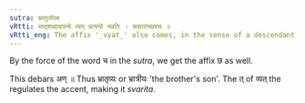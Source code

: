 ```yaml
---
sutra: भ्रातुर्व्यच्च
vRtti: भातृशब्दादपत्ये व्यत् प्रत्ययो भवति । चकाराच्छश्च ॥
vRtti_eng: The affix '_vyat_' also comes, in the sense of a descendant, after the word 'भ्रातृ' ॥
---
```

By the force of the word च in the _sutra_, we get the affix छ as well.

This debars अण् ॥ Thus भ्रातृव्यः or भ्रात्रीयः 'the brother's son'. The त् of व्यत् the regulates the accent, making it _svarita_.
